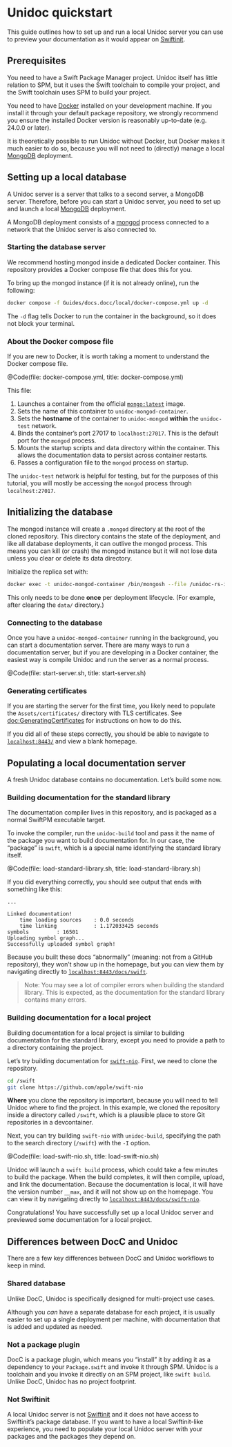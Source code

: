 # Unidoc quickstart

This guide outlines how to set up and run a local Unidoc server you can use to preview your documentation as it would appear on [Swiftinit](https://swiftinit.org).

## Prerequisites

You need to have a Swift Package Manager project. Unidoc itself has little relation to SPM, but it uses the Swift toolchain to compile your project, and the Swift toolchain uses SPM to build your project.

You need to have [Docker](https://www.docker.com/) installed on your development machine. If you install it through your default package repository, we strongly recommend you ensure the installed Docker version is reasonably up-to-date (e.g. 24.0.0 or later).

It is theoretically possible to run Unidoc without Docker, but Docker makes it much easier to do so, because you will not need to (directly) manage a local [MongoDB](https://mongodb.com) deployment.


## Setting up a local database

A Unidoc server is a server that talks to a second server, a MongoDB server. Therefore, before you can start a Unidoc server, you need to set up and launch a local [MongoDB](https://github.com/tayloraswift/swift-mongodb) deployment.

A MongoDB deployment consists of a [mongod](https://www.mongodb.com/docs/manual/reference/program/mongod/) process connected to a network that the Unidoc server is also connected to.


### Starting the database server

We recommend hosting mongod inside a dedicated Docker container. This repository provides a Docker compose file that does this for you.

To bring up the mongod instance (if it is not already online), run the following:

```bash
docker compose -f Guides/docs.docc/local/docker-compose.yml up -d
```

The `-d` flag tells Docker to run the container in the background, so it does not block your terminal.


### About the Docker compose file

If you are new to Docker, it is worth taking a moment to understand the Docker compose file.

@Code(file: docker-compose.yml, title: docker-compose.yml)

This file:

1.  Launches a container from the official [`mongo:latest`](https://hub.docker.com/_/mongo) image.
2.  Sets the name of this container to `unidoc-mongod-container`.
3.  Sets the **hostname** of the container to `unidoc-mongod` **within** the `unidoc-test` network.
4.  Binds the container’s port 27017 to `localhost:27017`. This is the default port for the `mongod` process.
5.  Mounts the startup scripts and data directory within the container. This allows the documentation data to persist across container restarts.
6.  Passes a configuration file to the `mongod` process on startup.

The `unidoc-test` network is helpful for testing, but for the purposes of this tutorial, you will mostly be accessing the `mongod` process through `localhost:27017`.


## Initializing the database

The mongod instance will create a `.mongod` directory at the root of the cloned repository. This directory contains the state of the deployment, and like all database deployments, it can outlive the mongod process. This means you can kill (or crash) the mongod instance but it will not lose data unless you clear or delete its data directory.

Initialize the replica set with:

```bash
docker exec -t unidoc-mongod-container /bin/mongosh --file /unidoc-rs-init.js
```

This only needs to be done **once** per deployment lifecycle. (For example, after clearing the `data/` directory.)


### Connecting to the database

Once you have a `unidoc-mongod-container` running in the background, you can start a documentation server. There are many ways to run a documentation server, but if you are developing in a Docker container, the easiest way is compile Unidoc and run the server as a normal process.

@Code(file: start-server.sh, title: start-server.sh)


### Generating certificates

If you are starting the server for the first time, you likely need to populate the `Assets/certificates/` directory with TLS certificates. See <doc:GeneratingCertificates> for instructions on how to do this.


If you did all of these steps correctly, you should be able to navigate to [`localhost:8443/`](https://localhost:8443/) and view a blank homepage.


## Populating a local documentation server

A fresh Unidoc database contains no documentation. Let’s build some now.

### Building documentation for the standard library

The documentation compiler lives in this repository, and is packaged as a normal SwiftPM executable target.

To invoke the compiler, run the `unidoc-build` tool and pass it the name of the package you want to build documentation for. In our case, the “package” is `swift`, which is a special name identifying the standard library itself.

@Code(file: load-standard-library.sh, title: load-standard-library.sh)

If you did everything correctly, you should see output that ends with something like this:

```
...

Linked documentation!
    time loading sources    : 0.0 seconds
    time linking            : 1.172033425 seconds
symbols         : 16501
Uploading symbol graph...
Successfully uploaded symbol graph!
```

Because you built these docs “abnormally” (meaning: not from a GitHub repository), they won’t show up in the homepage, but you can view them by navigating directly to [`localhost:8443/docs/swift`](https://localhost:8443/docs/swift).

>   Note:
    You may see a lot of compiler errors when building the standard library. This is expected, as the documentation for the standard library contains many errors.


### Building documentation for a local project

Building documentation for a local project is similar to building documentation for the standard library, except you need to provide a path to a directory containing the project.

Let’s try building documentation for [`swift-nio`](https://github.com/apple/swift-nio). First, we need to clone the repository.

```bash
cd /swift
git clone https://github.com/apple/swift-nio
```

**Where** you clone the repository is important, because you will need to tell Unidoc where to find the project. In this example, we cloned the repository inside a directory called `/swift`, which is a plausible place to store Git repositories in a devcontainer.

Next, you can try building `swift-nio` with `unidoc-build`, specifying the path to the search directory (`/swift`) with the `-I` option.

@Code(file: load-swift-nio.sh, title: load-swift-nio.sh)

Unidoc will launch a `swift build` process, which could take a few minutes to build the package. When the build completes, it will then compile, upload, and link the documentation. Because the documentation is local, it will have the version number `__max`, and it will not show up on the homepage. You can view it by navigating directly to [`localhost:8443/docs/swift-nio`](https://localhost:8443/docs/swift-nio).

Congratulations! You have successfully set up a local Unidoc server and previewed some documentation for a local project.


## Differences between DocC and Unidoc

There are a few key differences between DocC and Unidoc workflows to keep in mind.

### Shared database

Unlike DocC, Unidoc is specifically designed for multi-project use cases.

Although you *can* have a separate database for each project, it is usually easier to set up a single deployment per machine, with documentation that is added and updated as needed.

### Not a package plugin

DocC is a package plugin, which means you “install” it by adding it as a dependency to your `Package.swift` and invoke it through SPM. Unidoc is a toolchain and you invoke it directly on an SPM project, like `swift build`. Unlike DocC, Unidoc has no project footprint.

### Not Swiftinit

A local Unidoc server is not [Swiftinit](https://swiftinit.org) and it does not have access to Swiftinit’s package database. If you want to have a local Swiftinit-like experience, you need to populate your local Unidoc server with your packages and the packages they depend on.

